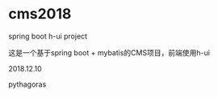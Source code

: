 # cms2018
spring boot h-ui project

这是一个基于spring boot + mybatis的CMS项目，前端使用h-ui

2018.12.10

pythagoras
